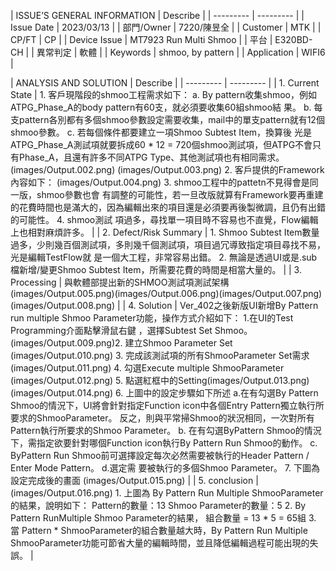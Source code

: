 <p>|   ISSUE’S GENERAL INFORMATION   |  Describe  |
|  ---------  |  ---------  |
|  Issue Date  |  2023/03/13  |
|  部門/Owner  |  7220/陳昱全  |
|  Customer  |  MTK  |
|  CP/FT  |  CP  |
|  Device Issue  |  MT7923 Run Multi Shmoo  |
|  平台  |  E320BD-CH  |
|  異常判定  |  軟體  |
|  Keywords  |  shmoo, by pattern  |
|  Application  |  WIFI6  |</p>
<p>|   ANALYSIS AND SOLUTION   |  Describe  |
|  ---------  |  ---------  |
|  1. Current State  |  1. 客戶現階段的shmoo工程需求如下： a. By pattern收集shmoo，例如ATPG_Phase_A的body pattern有60支，就必須要收集60組shmoo結 
果。 b. 每支pattern各別都有多個shmoo參數設定需要收集，mail中的單支pattern就有12個shmoo參數。 c. 若每個條件都要建立一項Shmoo Subtest Item，換算後 
光是ATPG_Phase_A測試項就要拆成60 * 12 = 720個shmoo測試項，但ATPG不會只有Phase_A，且還有許多不同ATPG Type、其他測試項也有相同需求。 (images/Output.002.png) (images/Output.003.png) 2. 客戶提供的Framework內容如下： (images/Output.004.png) 3. shmoo工程中的pattetn不見得會是同一版，shmoo參數也會
有調整的可能性，若一旦改版就算有Framework要再重建的花費時間也是滿大的，因為編輯出來的項目還是必須要再後製微調，且仍有出錯的可能性。 4. shmoo測試 
項過多，尋找單一項目時不容易也不直覺，Flow編輯上也相對麻煩許多。  |
|  2. Defect/Risk Summary  |  1. Shmoo Subtest Item數量過多，少則幾百個測試項，多則幾千個測試項，項目過冗導致指定項目尋找不易，光是編輯TestFlow就
是一個大工程，非常容易出錯。 2. 無論是透過UI或是.sub檔新增/變更Shmoo Subtest Item，所需要花費的時間是相當大量的。  |
|  3. Processing  |  與軟體部提出新的SHMOO測試項測試架構 (images/Output.005.png)(images/Output.006.png)(images/Output.007.png)(images/Output.008.png)  |
|  4. Solution  |  Ver_402之後新版UI新增By Pattern run multiple Shmoo Parameter功能，操作方式介紹如下： 1.在UI的Test Programming介面點擊滑鼠右鍵 
，選擇Subtest Set Shmoo。 (images/Output.009.png)2. 建立Shmoo Parameter Set (images/Output.010.png) 3. 完成該測試項的所有ShmooParameter Set需求 (images/Output.011.png) 4. 勾選Execute multiple ShmooParameter (images/Output.012.png) 5. 點選紅框中的Setting(images/Output.013.png) (images/Output.014.png) 6. 上圖中的設定步驟如下所述 a.在有勾選By Pattern Shmoo的情況下，UI將會針對指定Function icon中各個Entry Pattern獨立執行所要求的ShmooParameter。 反之，則與平常掃Shmoo的狀況相同，一次對所有Pattern執行所要求的Shmoo Parameter。 b. 在有勾選ByPattern Shmoo的情況下，需指定欲要針對哪個Function icon執行By Pattern Run Shmoo的動作。 c. ByPattern Run Shmoo前可選擇設定每次必然需要被執行的Header Pattern / Enter Mode Pattern。 d.選定需 
要被執行的多個Shmoo Parameter。 7. 下圖為設定完成後的畫面 (images/Output.015.png)  |
|  5. conclusion  |  (images/Output.016.png) 1. 上圖為 By Pattern Run Multiple ShmooParameter的結果，說明如下： Pattern的數量：13 Shmoo Parameter的數量：5 2. By Pattern RunMultiple Shmoo Parameter的結果， 組合數量 = 13 * 5 = 65組 3. 當 Pattern * ShmooParameter的組合數量越大時，By Pattern Run Multiple ShmooParameter功能可節省大量的編輯時間，並且降低編輯過程可能出現的失誤。  |</p>
